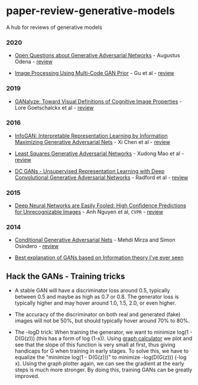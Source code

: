 # paper-review-generative-models
A hub for reviews of generative models

### 2020
* [Open Questions about Generative Adversarial Networks](https://distill.pub/2019/gan-open-problems/) - Augustus Odena - [review](https://github.com/luulinh90s/paper-review-generative-models/blob/master/open_questions.md)

* [Image Processing Using Multi-Code GAN Prior](https://distill.pub/2019/gan-open-problems/) - Gu et al - [review](https://github.com/luulinh90s/paper-review-generative-models/blob/master/mganprior.md)

### 2019
* [GANalyze: Toward Visual Definitions of Cognitive Image Properties](https://arxiv.org/abs/1906.10112) - Lore Goetschalckx et al - [review](https://github.com/luulinh90s/paper-review-generative-models/blob/master/ganalyze.md)

### 2016
* [InfoGAN: Interpretable Representation Learning by Information Maximizing Generative Adversarial Nets](https://arxiv.org/abs/1606.03657) - Xi Chen et al - [review](https://github.com/luulinh90s/paper-review-generative-models/blob/master/3.md)
* [Least Squares Generative Adversarial Networks](https://arxiv.org/abs/1611.04076) - Xudong Mao et al - [review](https://github.com/luulinh90s/paper-review-generative-models/blob/master/4.md)

* [DC GANs - Unsupervised Representation Learning with Deep Convolutional Generative Adversarial Networks](https://arxiv.org/abs/1511.06434) - Radford et al - [review](https://github.com/luulinh90s/paper-review-generative-models/blob/master/5.md)


### 2015

* [Deep Neural Networks are Easily Fooled:
High Confidence Predictions for Unrecognizable Images](https://arxiv.org/abs/1412.1897) - Anh Nguyen et al, `CVPR` - [review](https://github.com/luulinh90s/paper-review-generative-models/blob/master/1.md)

### 2014

* [Conditional Generative Adversarial Nets](https://arxiv.org/abs/1411.1784) - Mehdi Mirza and Simon Osindero - [review](https://github.com/luulinh90s/paper-review-generative-models/blob/master/2.md)

* [Best explanation of GANs based on Information theory I've ever seen](https://medium.com/@jonathan_hui/gan-why-it-is-so-hard-to-train-generative-advisory-networks-819a86b3750b)


## Hack the GANs - Training tricks

- A stable GAN will have a discriminator loss around 0.5, typically between 0.5 and maybe as high as 0.7 or 0.8. The generator loss is typically higher and may hover around 1.0, 1.5, 2.0, or even higher.

- The accuracy of the discriminator on both real and generated (fake) images will not be 50%, but should typically hover around 70% to 80%.

- The -logD trick: When training the generator, we want to minimize log(1 - D(G(z))) (this has a form of log (1-x)). Using [graph calculator](https://www.desmos.com/calculator) we plot and see that the slope of this function is very small at first, thus giving handicaps for G when training in early stages. To solve this, we have to equalize the "minimize log(1 - D(G(z)))" to minimize -log(D(G(z))) (-log x). Using the graph plotter again, we can see the gradient at the early steps is much more stronger. By doing this, training GANs can be greatly improved.

